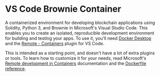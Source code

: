 # VS Code Brownie Container

A containerized environment for developing blockchain applications using
Solidity, Python 3, and Brownie in Microsoft's Visual Studio Code. This enables
you to create an isolated, reproducible development environment for building and
testing your apps. To use it, you'll need [Docker
Desktop](https://www.docker.com/products/docker-desktop) and the [Remote -
Containers](https://marketplace.visualstudio.com/items?itemName=ms-vscode-remote.remote-containers)
plugin for VS Code.

This is intended as a starting point, and doesn't have a lot of extra plugins or
tools. To learn how to customize it for your needs, read Microsoft's [Remote
development in
Containers](https://code.visualstudio.com/docs/remote/containers-tutorial)
documentation and the [Dockerfile
reference](https://docs.docker.com/engine/reference/builder/).
